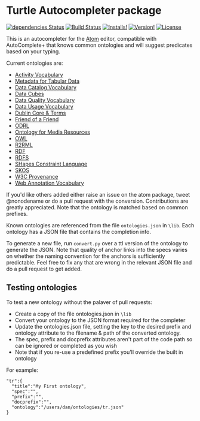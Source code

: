 # Turtle Autocompleter package
[![dependencies Status](https://david-dm.org/thomsonreuters/AtomOntologyCompleter/status.svg)](https://david-dm.org/thomsonreuters/AtomOntologyCompleter)
[![Build Status](https://travis-ci.org/thomsonreuters/AtomOntologyCompleter.svg?branch=master&style=flat-square)](https://travis-ci.org/thomsonreuters/AtomOntologyCompleter)
[![Installs!](https://img.shields.io/apm/dm/atom-clock.svg?style=flat-square)](https://atom.io/packages/turtle-completer)
[![Version!](https://img.shields.io/apm/v/atom-clock.svg?style=flat-square)](https://atom.io/packages/turtle-completer)
[![License](https://img.shields.io/apm/l/atom-clock.svg?style=flat-square)](https://github.com/thomsonreuters/AtomOntologyCompleter/blob/master/LICENSE)

This is an autocompleter for the [Atom](http://atom.io) editor, compatible with AutoComplete+ that knows common ontologies and will suggest predicates based on your typing.

Current ontologies are:
* [Activity Vocabulary](http://dublincore.org/documents/dcmi-terms/)
* [Metadata for Tabular Data](https://www.w3.org/TR/tabular-metadata/)
* [Data Catalog Vocabulary](https://www.w3.org/TR/vocab-dcat/)
* [Data Cubes](https://www.w3.org/TR/vocab-data-cube/)
* [Data Quality Vocabulary](http://www.w3.org/TR/vocab-dqv)
* [Data Usage Vocabulary](https://www.w3.org/TR/vocab-duv/#)
* [Dublin Core & Terms](http://dublincore.org/documents/dcmi-terms/)
* [Friend of a Friend](http://xmlns.com/foaf/spec/)
* [ODRL](https://www.w3.org/TR/odrl-vocab/)
* [Ontology for Media Resources](https://www.w3.org/TR/2012/REC-mediaont-10-20120209/)
* [OWL](https://www.w3.org/TR/owl2-overview/)
* [R2RML](http://www.w3.org/TR/2012/REC-r2rml-20120927/)
* [RDF](https://www.w3.org/TR/2004/REC-rdf-mt-20040210/)
* [RDFS](https://www.w3.org/TR/rdf-schema/)
* [SHapes Constraint Language](https://www.w3.org/TR/shacl/)
* [SKOS](https://www.w3.org/2009/08/skos-reference/skos.html)
* [W3C Provenance](https://www.w3.org/TR/2013/REC-prov-o-20130430/)
* [Web Annotation Vocabulary](http://www.w3.org/TR/annotation-vocab/)

If you'd like others added either raise an issue on the atom package, tweet \@nonodename or do a pull request with the conversion. Contributions are greatly appreciated.  Note that the ontology is matched based on common prefixes.

Known ontologies are referenced from the file `ontologies.json` in `\lib`. Each ontology has a JSON file that contains the completion info.

To generate a new file, run `convert.py` over a ttl version of the ontology to generate the JSON. Note that quality of anchor links into the specs varies on whether the naming convention for the anchors is sufficiently predictable. Feel free to fix any that are wrong in the relevant JSON file and do a pull request
to get added.

## Testing ontologies
To test a new ontology without the palaver of pull requests:
* Create a copy of the file ontologies.json in ``\lib``
* Convert your ontology to the JSON format required for the completer
* Update the ontologies.json file, setting the key to the desired prefix and
ontology attribute to the filename & path of the converted ontology.
* The spec, prefix and docprefix attributes aren't part of the code path so can
be ignored or completed as you wish
* Note that if you re-use a predefined prefix you'll override the built in
ontology

For example:
```
"tr":{
  "title":"My First ontology",
  "spec":"",
  "prefix":"",
  "docprefix":"",
  "ontology":"/users/dan/ontologies/tr.json"
}
```
